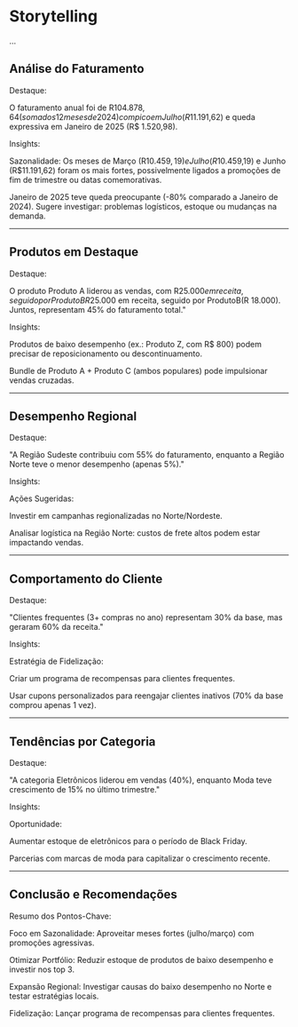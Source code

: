 # Storytelling
...
## Análise do Faturamento

Destaque:

O faturamento anual foi de R$104.878,64 (somados 12 meses de 2024) com pico em Julho (R$11.191,62) e queda expressiva em Janeiro de 2025 (R$ 1.520,98).

Insights:

Sazonalidade: Os meses de Março (R$10.459,19) e Julho (R$10.459,19) e Junho (R$11.191,62) foram os mais fortes, possivelmente ligados a promoções de fim de trimestre ou datas comemorativas.

Janeiro de 2025 teve queda preocupante (-80% comparado a Janeiro de 2024). Sugere investigar: problemas logísticos, estoque ou mudanças na demanda.

---

## Produtos em Destaque

Destaque:

O produto Produto A liderou as vendas, com R$25.000 em receita, seguido por Produto B R$25.000 em receita, seguido por ProdutoB(R 18.000). Juntos, representam 45% do faturamento total."

Insights:

Produtos de baixo desempenho (ex.: Produto Z, com R$ 800) podem precisar de reposicionamento ou descontinuamento.

Bundle de Produto A + Produto C (ambos populares) pode impulsionar vendas cruzadas.

---

## Desempenho Regional

Destaque:

"A Região Sudeste contribuiu com 55% do faturamento, enquanto a Região Norte teve o menor desempenho (apenas 5%)."

Insights:

Ações Sugeridas:

Investir em campanhas regionalizadas no Norte/Nordeste.

Analisar logística na Região Norte: custos de frete altos podem estar impactando vendas.

---

## Comportamento do Cliente

Destaque:

"Clientes frequentes (3+ compras no ano) representam 30% da base, mas geraram 60% da receita."

Insights:

Estratégia de Fidelização:

Criar um programa de recompensas para clientes frequentes.

Usar cupons personalizados para reengajar clientes inativos (70% da base comprou apenas 1 vez).

---

## Tendências por Categoria

Destaque:

"A categoria Eletrônicos liderou em vendas (40%), enquanto Moda teve crescimento de 15% no último trimestre."

Insights:

Oportunidade:

Aumentar estoque de eletrônicos para o período de Black Friday.

Parcerias com marcas de moda para capitalizar o crescimento recente.

---

## Conclusão e Recomendações

Resumo dos Pontos-Chave:

Foco em Sazonalidade: Aproveitar meses fortes (julho/março) com promoções agressivas.

Otimizar Portfólio: Reduzir estoque de produtos de baixo desempenho e investir nos top 3.

Expansão Regional: Investigar causas do baixo desempenho no Norte e testar estratégias locais.

Fidelização: Lançar programa de recompensas para clientes frequentes.
